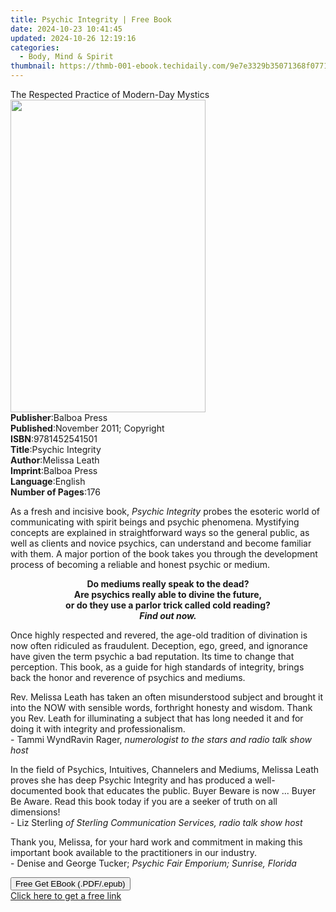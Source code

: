 ```yaml
---
title: Psychic Integrity | Free Book
date: 2024-10-23 10:41:45
updated: 2024-10-26 12:19:16
categories:
  - Body, Mind & Spirit
thumbnail: https://thmb-001-ebook.techidaily.com/9e7e3329b35071368f07715e28ccc3cecbf1b930b8e09134cc37b7c3cc4b8192.jpg
---
```

<main id="book-container">
  <div class="flex flex-col">
    <div class="book-brief flex-1 py-6 px-4 sm:p-6 md:py-10 md:px-8">
      <!-- brief-->
      <div class="book-brief-main">
        The Respected Practice of Modern-Day Mystics
      </div>
    </div>
    <div
      class="book-meta-info flex-1 grid gap-4 col-start-1 col-end-3 row-start-1 sm:mb-6 sm:grid-cols-4 lg:gap-6 lg:col-start-2 lg:row-end-6 lg:row-span-6 lg:mb-0"
    >
      <div
        class="book-meta-info-left place-content-center mt-4 p-4 text-sm leading-6 col-start-2 col-span-2 dark:text-slate-400"
      >
        <img
          class="w-full h-500 object-cover rounded-lg sm:h-255 sm:col-span-2 lg:col-span-full"
          src="https://img-001-ebook.techidaily.com/f520cb521e88166186e93d2883c9753984280b3572b9d15a5e8213d7578f1aef.jpg"
          alt=""
          width="312"
          height="500"
        />
      </div>
      <div
        class="book-meta-info-right mt-2 col-start-1 row-start-2 col-span-3 self-center"
      >
        <!-- meta data  -->
        <div class="flex flex-col px-4 md:px-8">
          <div class="flex-1">
            <strong>Publisher</strong>:<span class="px-2">Balboa Press</span>
          </div>
          <div class="flex-1">
            <strong>Published</strong>:<span class="px-2"
              >November 2011; Copyright</span
            >
          </div>
          <div class="flex-1">
            <strong>ISBN</strong>:<span class="px-2">9781452541501</span>
          </div>
          <div class="flex-1">
            <strong>Title</strong>:<span class="px-2">Psychic Integrity</span>
          </div>
          <div class="flex-1">
            <strong>Author</strong>:<span class="px-2">Melissa Leath</span>
          </div>
          <div class="flex-1">
            <strong>Imprint</strong>:<span class="px-2">Balboa Press</span>
          </div>
          <div class="flex-1">
            <strong>Language</strong>:<span class="px-2">English</span>
          </div>
          <div class="flex-1">
            <strong>Number of Pages</strong>:<span class="px-2">176</span>
          </div>
        </div>
      </div>
    </div>
    <div class="book-description flex-1 py-6 px-4 sm:p-6 md:py-10 md:px-8">
      <div class="book-description-main">
        <div accordion-content="" id="description">
          <p>
            As a fresh and incisive book, <i>Psychic Integrity</i> probes the
            esoteric world of communicating with spirit beings and psychic
            phenomena. Mystifying concepts are explained in straightforward ways
            so the general public, as well as clients and novice psychics, can
            understand and become familiar with them. A major portion of the
            book takes you through the development process of becoming a
            reliable and honest psychic or medium.
          </p>
          <p align="center">
            <b
              >Do mediums really speak to the dead?<br />Are psychics really
              able to divine the future, <br />or do they use a parlor trick
              called cold reading? <br /><i>Find out now.</i></b
            >
          </p>
          <p>
            Once highly respected and revered, the age-old tradition of
            divination is now often ridiculed as fraudulent. Deception, ego,
            greed, and ignorance have given the term psychic a bad reputation.
            Its time to change that perception. This book, as a guide for high
            standards of integrity, brings back the honor and reverence of
            psychics and mediums.
          </p>
          <p>
            Rev. Melissa Leath has taken an often misunderstood subject and
            brought it into the NOW with sensible words, forthright honesty and
            wisdom. Thank you Rev. Leath for illuminating a subject that has
            long needed it and for doing it with integrity and
            professionalism.<br />- Tammi WyndRavin Rager,
            <i>numerologist to the stars and radio talk show host</i>
          </p>
          <p>
            In the field of Psychics, Intuitives, Channelers and Mediums,
            Melissa Leath proves she has deep Psychic Integrity and has produced
            a well-documented book that educates the public. Buyer Beware is now
            ... Buyer Be Aware. Read this book today if you are a seeker of
            truth on all dimensions! <br />- Liz Sterling
            <i>of Sterling Communication Services, radio talk show host</i>
          </p>
          <p>
            Thank you, Melissa, for your hard work and commitment in making this
            important book available to the practitioners in our industry.
            <br />- Denise and George Tucker;
            <i>Psychic Fair Emporium; Sunrise, Florida</i>
          </p>
        </div>
        <div class="accordion-fader"></div>
      </div>
    </div>
    <div class="book-excerpts flex-1 py-6 px-4 sm:p-6 md:py-10 md:px-8"></div>
    <div
      class="book-about-author flex-1 py-6 px-4 sm:p-6 md:py-10 md:px-8"
    ></div>
    <div class="book-free-get flex-1 py-6 px-4 sm:p-6 md:py-10 md:px-8">
      <button
        id="btn-free-get"
        class="bg-blue-500 hover:bg-blue-700 text-white font-bold py-2 px-4 rounded"
      >
        Free Get EBook (.PDF/.epub)
      </button>
      <div id="countdown-display" class="px-2 text-lg mt-2"></div>
      <a
        id="free-link"
        class="hidden bg-blue-500 hover:bg-blue-700 text-white font-bold py-2 px-4 rounded"
        href="https://www.ebooks.com/en-us/book/138582521/psychic-integrity/melissa-leath/"
        target="_blank"
        >Click here to get a free link</a
      >
    </div>
    <script>
      let countdownTime = 0;
      let countdownInterval = null;
      document
        .getElementById('btn-free-get')
        .addEventListener('click', startCountdown);
      function startCountdown() {
        countdownTime = new Date().getTime() + 60000 * 3;
        countdownInterval = setInterval(updateCountdown, 1000);
        document.getElementById('btn-free-get').disabled = true;
        document
          .getElementById('btn-free-get')
          .classList.add('bg-gray-500', 'cursor-not-allowed');
      }
      function updateCountdown() {
        let currentTime = new Date().getTime();
        let timeLeft = countdownTime - currentTime;
        let secondsLeft = Math.floor(timeLeft / 1000);
        document.getElementById('countdown-display').innerHTML =
          `Remaining time: ${secondsLeft} seconds.`;
        if (secondsLeft <= 0) {
          clearInterval(countdownInterval);
          document.getElementById('btn-free-get').classList.add('hidden');
          document.getElementById('free-link').classList.remove('hidden');
          document.getElementById('countdown-display').innerHTML = '';
        }
      }
    </script>
  </div>
</main>

